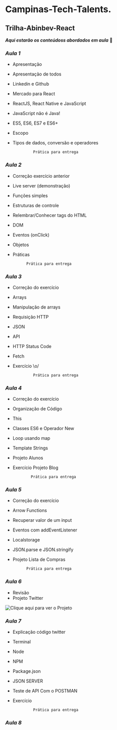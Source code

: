 # Campinas-Tech-Talents.
## Trilha-Abinbev-React 

***Aqui estarão os conteúdoss abordados em aula*** 👀


 ### *Aula 1*
 
* Apresentação
* Apresentação de todos
* Linkedin e Github 
* Mercado para React
* ReactJS, React Native e JavaScript
* JavaScript não é Java!
* ES5, ES6, ES7 e ES6+
* Escopo
* Tipos de dados, conversão e operadores

               Prática para entrega
 

 ### *Aula 2*
 
 * Correção exercício anterior
 * Live server (demonstração)
 * Funções simples
 * Estruturas de controle
 * Relembrar/Conhecer tags do HTML
 * DOM
 * Eventos (onClick)
 * Objetos
 * Práticas
 
             Prática para entrega

 
  ### *Aula 3*
 
 * Correção do exercício
 * Arrays
 * Manipulação de arrays
 * Requisição HTTP
 * JSON
 * API
 * HTTP Status Code
 * Fetch
 * Exercício \o/ 
   
                Prática para entrega

### *Aula 4*
  * Correção do exercício
  * Organização de Código
  * This
  * Classes ES6 e Operador New
  * Loop usando map
  * Template Strings
  * Projeto Alunos
  * Exercício Projeto Blog


                Prática para entrega

### *Aula 5*

   * Correção do exercício
   * Arrow Functions
   * Recuperar valor de um input
   * Eventos com addEventListener
   * Localstorage
   * JSON.parse e JSON.stringify
   *  Projeto Lista de Compras


                Prática para entrega
                
### *Aula 6*
   * Revisão
   * Projeto Twitter
   
   ![Clique aqui para ver o Projeto](https://github.com/Rafael-Yokoyama/Projetos-Trilha-Abinbev-React/tree/main/twitter-clone)
                  
              

### *Aula 7*


   *  Explicação código twitter
   *  Terminal
   * Node 
   * NPM
   * Package.json
   * JSON SERVER
   * Teste de API Com o POSTMAN
   * Exercício



  
               
               
                  Prática para entrega
### *Aula 8*


